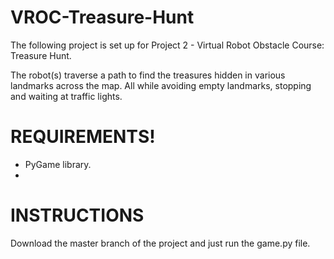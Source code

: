 VROC-Treasure-Hunt
==================
The following project is set up for Project 2 - Virtual Robot Obstacle Course: Treasure Hunt.

The robot(s) traverse a path to find the treasures hidden in various landmarks across the map.
All while avoiding empty landmarks, stopping and waiting at traffic lights.

# REQUIREMENTS! #
- PyGame library.
- 
# INSTRUCTIONS #
Download the master branch of the project and just run the game.py file.

